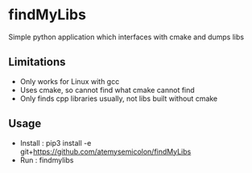 # findMyLibs
Simple python application which interfaces with cmake and dumps libs


## Limitations 
- Only works for Linux with gcc
- Uses cmake, so cannot find what cmake cannot find
- Only finds cpp libraries usually, not libs built without cmake


## Usage
- Install : pip3 install -e git+https://github.com/atemysemicolon/findMyLibs
- Run : findmylibs <my-lib-name-to-search>